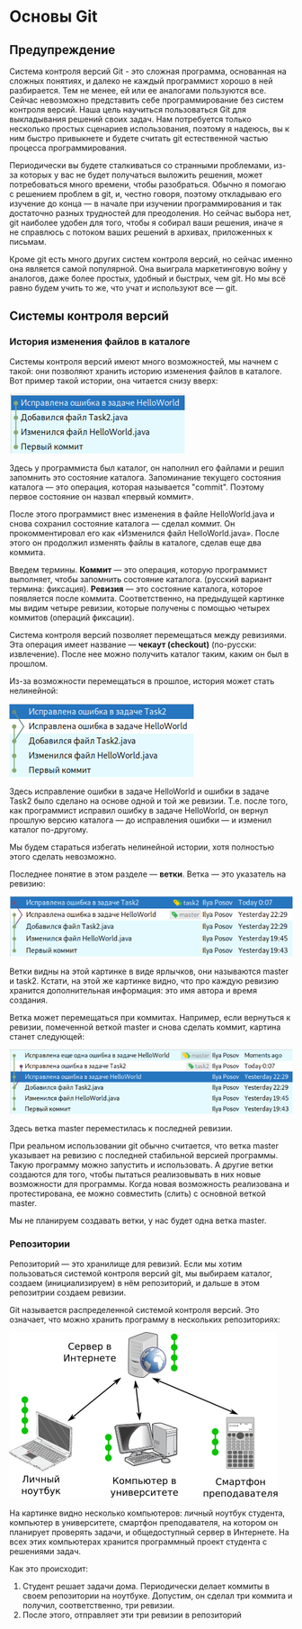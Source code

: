 # Основы Git

## Предупреждение

Система контроля версий Git - это сложная программа, основанная
на сложных понятиях, и далеко не каждый программист хорошо в ней
разбирается. Тем не менее, ей или ее аналогами пользуются
все. Сейчас невозможно представить себе программирование
без систем контроля версий. Наша цель научиться пользоваться Git для выкладывания
решений своих задач. Нам потребуется только несколько простых сценариев
использования, поэтому я надеюсь, вы к ним быстро привыкнете и будете
считать git естественной частью процесса программирования.

Периодически вы будете сталкиваться со странными проблемами, из-за которых
у вас не будет получаться выложить решения, может потребоваться много времени,
чтобы разобраться. Обычно я помогаю с решением проблем в git, и, честно говоря, 
поэтому откладываю его изучение до конца — в начале при изучении
программирования и так достаточно разных трудностей для преодоления. Но сейчас
выбора нет, git наиболее удобен для того, чтобы я собирал ваши решения, иначе я
не справлюсь с потоком ваших решений в архивах, приложенных к письмам.  

Кроме git есть много других систем контроля версий, но сейчас именно
она является самой популярной. Она выиграла маркетинговую войну у
аналогов, даже более простых, удобный и быстрых, чем git.
Но мы всё равно будем учить то же, что учат и используют все — git. 

## Системы контроля версий

### История изменения файлов в каталоге

Системы контроля версий имеют много возможностей, мы начнем с такой:
они позволяют хранить историю изменения файлов в каталоге. Вот пример
такой истории, она читается снизу вверх:

![screenshot](history.png)

Здесь у программиста был каталог, он наполнил его файлами и решил
запомнить это состояние каталога. Запоминание текущего состояния каталога
— это операция, которая называется "commit". Поэтому первое состояние
он назвал «первый коммит».

После этого программист внес изменения в файле HelloWorld.java и снова
сохранил состояние каталога — сделал коммит. Он прокомментировал
его как «Изменился файл HelloWorld.java». После этого он продолжил
изменять файлы в каталоге, сделав еще два коммита.  

Введем термины. **Коммит** — это операция, которую программист выполняет,
чтобы запомнить состояние каталога. (русский вариант термина: фиксация).
**Ревизия** — это состояние каталога, которое появляется после
коммита. Соответственно, на предыдущей картинке мы видим четыре ревизии,
которые получены с помощью четырех коммитов (операций фиксации). 

Система контроля версий позволяет перемещаться между ревизиями. Эта
операция имеет название — **чекаут (checkout)** (по-русски: извлечение).
После нее можно получить каталог таким, каким он был в прошлом.

Из-за возможности перемещаться в прошлое, история может стать
нелинейной:

![screenshot](nonlinear-history.png)

Здесь исправление ошибки в задаче HelloWorld и
ошибки в задаче Task2 было сделано на основе
одной и той же ревизии. Т.е. после того, как программист исправил ошибку
в задаче HelloWorld, он вернул прошлую версию каталога — до исправления 
ошибки — и изменил каталог по-другому.

Мы будем стараться избегать нелинейной истории, хотя полностью этого сделать
невозможно.

Последнее понятие в этом разделе —  **ветки**. Ветка — это указатель
на ревизию:

![screenshot](branches.png)

Ветки видны на этой картинке в виде ярлычков, они называются master
и task2. Кстати, на этой же картинке видно, что про каждую
ревизию хранится дополнительная информация: это имя автора и время
создания.

Ветка может перемещаться при коммитах. Например, если вернуться
к ревизии, помеченной веткой master и снова сделать коммит, картина
станет следующей:

![screenshot](moved-branch.png)

Здесь ветка master переместилась к последней ревизии.

При реальном использовании git обычно считается, что ветка master указывает
на ревизию с последней стабильной версией программы. Такую программу
можно запустить и использовать. А другие ветки
создаются для того, чтобы пытаться реализовывать в них новые возможности
для программы. Когда новая возможность реализована и протестирована,
ее можно совместить (слить) с основной веткой master.

Мы не планируем создавать ветки, у нас будет одна ветка master. 

### Репозитории

Репозиторий — это хранилище для ревизий. Если мы хотим пользоваться
системой контроля версий git, мы выбираем каталог, создаем (инициализируем)
в нём репозиторий, и дальше в этом репозитрии создаем ревизии.

Git называется распределенной системой контроля версий. Это означает,
что можно хранить программу в нескольких репозиториях:

![screenshot](repositories.png)

На картинке видно несколько компьютеров: личный ноутбук студента,
компьютер в университете,
смартфон преподавателя, на котором он планирует проверять задачи, и
общедоступный сервер в Интернете. На всех этих компьютерах хранится
программный проект студента с решениями задач.

Как это происходит:

1. Студент решает задачи дома. Периодически делает коммиты в своем
репозитории на ноутбуке. Допустим, он сделал три коммита и получил,
соответственно, три ревизии.
1. После этого, отправляет эти три ревизии в репозиторий
